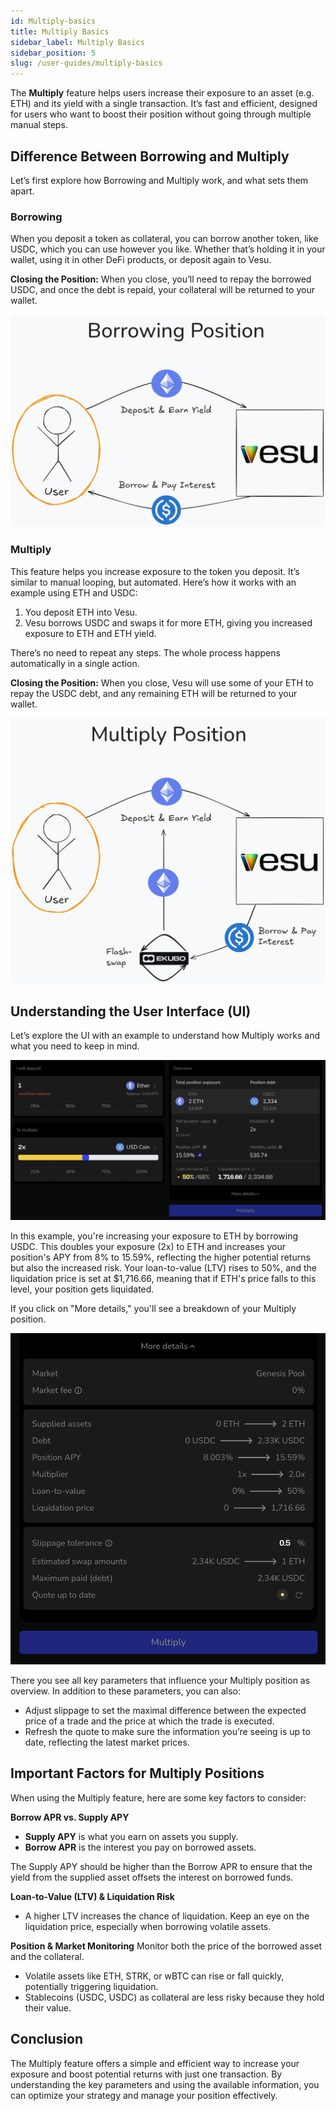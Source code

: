 ```yaml
---
id: Multiply-basics
title: Multiply Basics
sidebar_label: Multiply Basics
sidebar_position: 5
slug: /user-guides/multiply-basics
---
```


The **Multiply** feature helps users increase their exposure to an asset (e.g. ETH) and its yield with a single transaction. It’s fast and efficient, designed for users who want to boost their position without going through multiple manual steps.

## Difference Between Borrowing and Multiply
Let’s first explore how Borrowing and Multiply work, and what sets them apart.

### **Borrowing**
When you deposit a token as collateral, you can borrow another token, like USDC, which you can use however you like. Whether that’s holding it in your wallet, using it in other DeFi products, or deposit again to Vesu.

**Closing the Position:** When you close, you’ll need to repay the borrowed USDC, and once the debt is repaid, your collateral will be returned to your wallet.

![Borrowing Position](images/borrowing-basics.png)

### **Multiply**
This feature helps you increase exposure to the token you deposit. It’s similar to manual looping, but automated.
Here’s how it works with an example using ETH and USDC:

1. You deposit ETH into Vesu.
2. Vesu borrows USDC and swaps it for more ETH, giving you increased exposure to ETH and ETH yield.

There’s no need to repeat any steps. The whole process happens automatically in a single action.

**Closing the Position:** When you close, Vesu will use some of your ETH to repay the USDC debt, and any remaining ETH will be returned to your wallet.

![Multiply Position](images/multiply-basics.png)

## Understanding the User Interface (UI)
Let’s explore the UI with an example to understand how Multiply works and what you need to keep in mind.

![Multiply UI](images/multiply-ui.png)

In this example, you're increasing your exposure to ETH by borrowing USDC. This doubles your exposure (2x) to ETH and increases your position's APY from 8% to 15.59%, reflecting the higher potential returns but also the increased risk. Your loan-to-value (LTV) rises to 50%, and the liquidation price is set at $1,716.66, meaning that if ETH's price falls to this level, your position gets liquidated. 

If you click on "More details," you'll see a breakdown of your Multiply position. 

![Multiply UI - More details](images/multiply-ui-more-details.png)

There you see all key parameters that influence your Multiply position as overview. In addition to these parameters, you can also:

- Adjust slippage to set the maximal difference between the expected price of a trade and the price at which the trade is executed.
- Refresh the quote to make sure the information you’re seeing is up to date, reflecting the latest market prices.

## Important Factors for Multiply Positions
When using the Multiply feature, here are some key factors to consider:

**Borrow APR vs. Supply APY**
- **Supply APY** is what you earn on assets you supply.
- **Borrow APR** is the interest you pay on borrowed assets.

The Supply APY should be higher than the Borrow APR to ensure that the yield from the supplied asset offsets the interest on borrowed funds.

**Loan-to-Value (LTV) & Liquidation Risk**
- A higher LTV increases the chance of liquidation. Keep an eye on the liquidation price, especially when borrowing volatile assets.

**Position & Market Monitoring**
Monitor both the price of the borrowed asset and the collateral. 
- Volatile assets like ETH, STRK, or wBTC can rise or fall quickly, potentially triggering liquidation.
- Stablecoins (USDC, USDC) as collateral are less risky because they hold their value.

## Conclusion
The Multiply feature offers a simple and efficient way to increase your exposure and boost potential returns with just one transaction. By understanding the key parameters and using the available information, you can optimize your strategy and manage your position effectively.